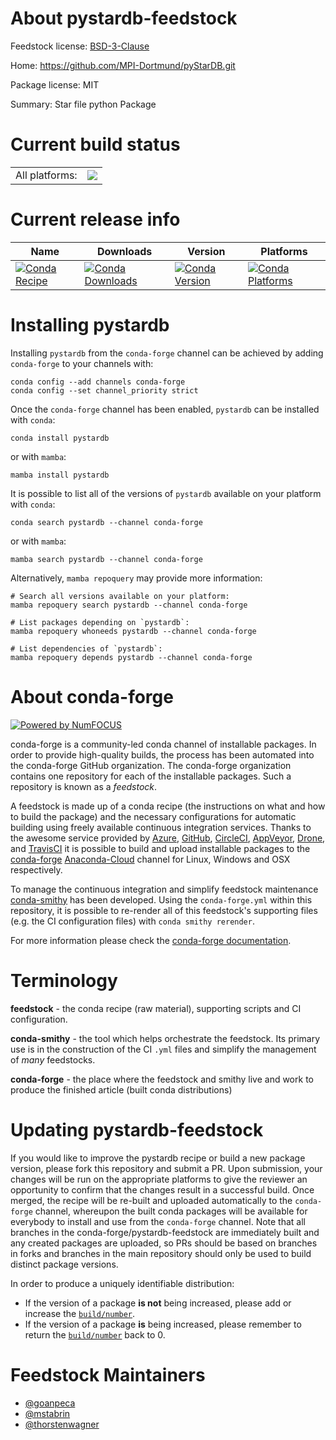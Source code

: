 About pystardb-feedstock
========================

Feedstock license: [BSD-3-Clause](https://github.com/conda-forge/pystardb-feedstock/blob/main/LICENSE.txt)

Home: https://github.com/MPI-Dortmund/pyStarDB.git

Package license: MIT

Summary: Star file python Package

Current build status
====================


<table><tr><td>All platforms:</td>
    <td>
      <a href="https://dev.azure.com/conda-forge/feedstock-builds/_build/latest?definitionId=17768&branchName=main">
        <img src="https://dev.azure.com/conda-forge/feedstock-builds/_apis/build/status/pystardb-feedstock?branchName=main">
      </a>
    </td>
  </tr>
</table>

Current release info
====================

| Name | Downloads | Version | Platforms |
| --- | --- | --- | --- |
| [![Conda Recipe](https://img.shields.io/badge/recipe-pystardb-green.svg)](https://anaconda.org/conda-forge/pystardb) | [![Conda Downloads](https://img.shields.io/conda/dn/conda-forge/pystardb.svg)](https://anaconda.org/conda-forge/pystardb) | [![Conda Version](https://img.shields.io/conda/vn/conda-forge/pystardb.svg)](https://anaconda.org/conda-forge/pystardb) | [![Conda Platforms](https://img.shields.io/conda/pn/conda-forge/pystardb.svg)](https://anaconda.org/conda-forge/pystardb) |

Installing pystardb
===================

Installing `pystardb` from the `conda-forge` channel can be achieved by adding `conda-forge` to your channels with:

```
conda config --add channels conda-forge
conda config --set channel_priority strict
```

Once the `conda-forge` channel has been enabled, `pystardb` can be installed with `conda`:

```
conda install pystardb
```

or with `mamba`:

```
mamba install pystardb
```

It is possible to list all of the versions of `pystardb` available on your platform with `conda`:

```
conda search pystardb --channel conda-forge
```

or with `mamba`:

```
mamba search pystardb --channel conda-forge
```

Alternatively, `mamba repoquery` may provide more information:

```
# Search all versions available on your platform:
mamba repoquery search pystardb --channel conda-forge

# List packages depending on `pystardb`:
mamba repoquery whoneeds pystardb --channel conda-forge

# List dependencies of `pystardb`:
mamba repoquery depends pystardb --channel conda-forge
```


About conda-forge
=================

[![Powered by
NumFOCUS](https://img.shields.io/badge/powered%20by-NumFOCUS-orange.svg?style=flat&colorA=E1523D&colorB=007D8A)](https://numfocus.org)

conda-forge is a community-led conda channel of installable packages.
In order to provide high-quality builds, the process has been automated into the
conda-forge GitHub organization. The conda-forge organization contains one repository
for each of the installable packages. Such a repository is known as a *feedstock*.

A feedstock is made up of a conda recipe (the instructions on what and how to build
the package) and the necessary configurations for automatic building using freely
available continuous integration services. Thanks to the awesome service provided by
[Azure](https://azure.microsoft.com/en-us/services/devops/), [GitHub](https://github.com/),
[CircleCI](https://circleci.com/), [AppVeyor](https://www.appveyor.com/),
[Drone](https://cloud.drone.io/welcome), and [TravisCI](https://travis-ci.com/)
it is possible to build and upload installable packages to the
[conda-forge](https://anaconda.org/conda-forge) [Anaconda-Cloud](https://anaconda.org/)
channel for Linux, Windows and OSX respectively.

To manage the continuous integration and simplify feedstock maintenance
[conda-smithy](https://github.com/conda-forge/conda-smithy) has been developed.
Using the ``conda-forge.yml`` within this repository, it is possible to re-render all of
this feedstock's supporting files (e.g. the CI configuration files) with ``conda smithy rerender``.

For more information please check the [conda-forge documentation](https://conda-forge.org/docs/).

Terminology
===========

**feedstock** - the conda recipe (raw material), supporting scripts and CI configuration.

**conda-smithy** - the tool which helps orchestrate the feedstock.
                   Its primary use is in the construction of the CI ``.yml`` files
                   and simplify the management of *many* feedstocks.

**conda-forge** - the place where the feedstock and smithy live and work to
                  produce the finished article (built conda distributions)


Updating pystardb-feedstock
===========================

If you would like to improve the pystardb recipe or build a new
package version, please fork this repository and submit a PR. Upon submission,
your changes will be run on the appropriate platforms to give the reviewer an
opportunity to confirm that the changes result in a successful build. Once
merged, the recipe will be re-built and uploaded automatically to the
`conda-forge` channel, whereupon the built conda packages will be available for
everybody to install and use from the `conda-forge` channel.
Note that all branches in the conda-forge/pystardb-feedstock are
immediately built and any created packages are uploaded, so PRs should be based
on branches in forks and branches in the main repository should only be used to
build distinct package versions.

In order to produce a uniquely identifiable distribution:
 * If the version of a package **is not** being increased, please add or increase
   the [``build/number``](https://docs.conda.io/projects/conda-build/en/latest/resources/define-metadata.html#build-number-and-string).
 * If the version of a package **is** being increased, please remember to return
   the [``build/number``](https://docs.conda.io/projects/conda-build/en/latest/resources/define-metadata.html#build-number-and-string)
   back to 0.

Feedstock Maintainers
=====================

* [@goanpeca](https://github.com/goanpeca/)
* [@mstabrin](https://github.com/mstabrin/)
* [@thorstenwagner](https://github.com/thorstenwagner/)

